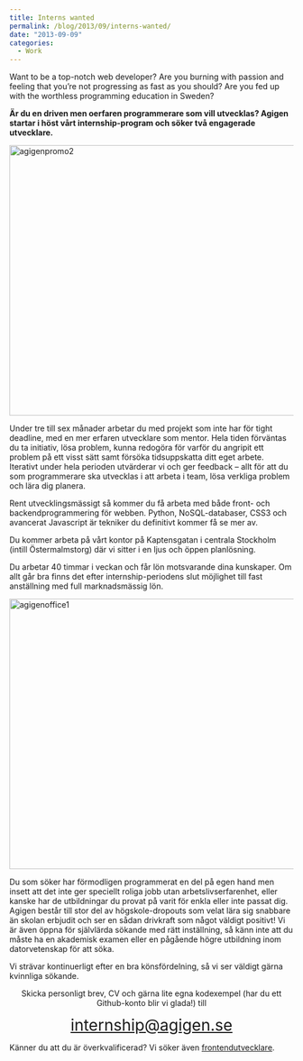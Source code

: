 ```yaml
---
title: Interns wanted
permalink: /blog/2013/09/interns-wanted/
date: "2013-09-09"
categories:
  - Work
---
```

Want to be a top-notch web developer? Are you burning with passion and feeling that you&#8217;re not progressing as fast as you should? Are you fed up with the worthless programming education in Sweden?

<!--more-->

**Är du en driven men oerfaren programmerare som vill utvecklas? Agigen startar i höst vårt internship-program och söker två engagerade utvecklare.**

<img class="alignnone size-full wp-image-231" alt="agigenpromo2" src="http://blog.agigen.se/wp-content/uploads/2013/09/agigenpromo2.png" width="960" height="480" />

Under tre till sex månader arbetar du med projekt som inte har för tight deadline, med en mer erfaren utvecklare som mentor. Hela tiden förväntas du ta initiativ, lösa problem, kunna redogöra för varför du angripit ett problem på ett visst sätt samt försöka tidsuppskatta ditt eget arbete. Iterativt under hela perioden utvärderar vi och ger feedback &#8211; allt för att du som programmerare ska utvecklas i att arbeta i team, lösa verkliga problem och lära dig planera.

Rent utvecklingsmässigt så kommer du få arbeta med både front- och backendprogrammering för webben. Python, NoSQL-databaser, CSS3 och avancerat Javascript är tekniker du definitivt kommer få se mer av.

Du kommer arbeta på vårt kontor på Kaptensgatan i centrala Stockholm (intill Östermalmstorg) där vi sitter i en ljus och öppen planlösning.

Du arbetar 40 timmar i veckan och får lön motsvarande dina kunskaper. Om allt går bra finns det efter internship-periodens slut möjlighet till fast anställning med full marknadsmässig lön.

<img class="alignnone size-full wp-image-228" alt="agigenoffice1" src="http://blog.agigen.se/wp-content/uploads/2013/09/agigenoffice1.png" width="960" height="480" />

Du som söker har förmodligen programmerat en del på egen hand men insett att det inte ger speciellt roliga jobb utan arbetslivserfarenhet, eller kanske har de utbildningar du provat på varit för enkla eller inte passat dig. Agigen består till stor del av högskole-dropouts som velat lära sig snabbare än skolan erbjudit och ser en sådan drivkraft som något väldigt positivt! Vi är även öppna för självlärda sökande med rätt inställning, så känn inte att du måste ha en akademisk examen eller en pågående högre utbildning inom datorvetenskap för att söka.

Vi strävar kontinuerligt efter en bra könsfördelning, så vi ser väldigt gärna kvinnliga sökande.

<p style="text-align: center;">
  Skicka personligt brev, CV och gärna lite egna kodexempel (har du ett Github-konto blir vi glada!) till
</p>

<p style="text-align: center;">
  <a style="font-size: 28px;" href="mailto:internship@agigen.se">internship@agigen.se</a>
</p>

Känner du att du är överkvalificerad? Vi söker även [frontendutvecklare][1].

 [1]: http://blog.agigen.se/2013/09/front-end-developer-wanted/ "Front end developer wanted"
